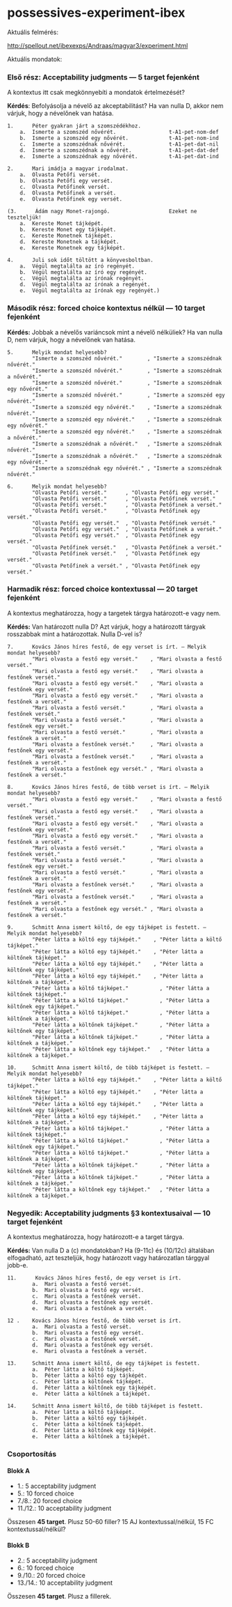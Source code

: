 # possessives-experiment-ibex

Aktuális felmérés:

http://spellout.net/ibexexps/Andraas/magyar3/experiment.html

Aktuális mondatok:

### Első rész: Acceptability judgments — 5 target fejenként

A kontextus itt csak megkönnyebíti a mondatok értelmezését?

**Kérdés**: Befolyásolja a névelő az akceptabilitást? Ha van nulla D, akkor nem
várjuk, hogy a névelőnek van hatása.

```
1.      Péter gyakran járt a szomszédékhoz.
    a.  Ismerte a szomszéd nővérét.                 t-A1-pet-nom-def
    b.  Ismerte a szomszéd egy nővérét.             t-A1-pet-nom-ind
    c.  Ismerte a szomszédnak nővérét.              t-A1-pet-dat-nil
    d.  Ismerte a szomszédnak a nővérét.            t-A1-pet-dat-def
    e.  Ismerte a szomszédnak egy nővérét.          t-A1-pet-dat-ind

2.      Mari imádja a magyar irodalmat.
    a.  Olvasta Petőfi versét.
    b.  Olvasta Petőfi egy versét.
    c.  Olvasta Petőfinek versét.
    d.  Olvasta Petőfinek a versét.
    e.  Olvasta Petőfinek egy versét.

(3.      Ádám nagy Monet-rajongó.                   Ezeket ne teszteljük!
    a.  Kereste Monet tájképét.
    b.  Kereste Monet egy tájképét.
    c.  Kereste Monetnek tájképét.
    d.  Kereste Monetnek a tájképét.
    e.  Kereste Monetnek egy tájképét.

4.      Juli sok időt töltött a könyvesboltban.
    a.  Végül megtalálta az író regényét.
    b.  Végül megtalálta az író egy regényét.
    c.  Végül megtalálta az írónak regényét.
    d.  Végül megtalálta az írónak a regényét.
    e.  Végül megtalálta az írónak egy regényét.)
```

### Második rész: forced choice kontextus nélkül — 10 target fejenként

**Kérdés:** Jobbak a névelős variáncsok mint a névelő nélküliek? Ha van nulla D,
nem várjuk, hogy a névelőnek van hatása.

```
5.      Melyik mondat helyesebb?
        "Ismerte a szomszéd nővérét."        , "Ismerte a szomszédnak nővérét."
        "Ismerte a szomszéd nővérét."        , "Ismerte a szomszédnak a nővérét."
        "Ismerte a szomszéd nővérét."        , "Ismerte a szomszédnak egy nővérét."
        "Ismerte a szomszéd nővérét."        , "Ismerte a szomszéd egy nővérét."
        "Ismerte a szomszéd egy nővérét."    , "Ismerte a szomszédnak nővérét."
        "Ismerte a szomszéd egy nővérét."    , "Ismerte a szomszédnak egy nővérét."
        "Ismerte a szomszéd egy nővérét."    , "Ismerte a szomszédnak a nővérét."
        "Ismerte a szomszédnak a nővérét."   , "Ismerte a szomszédnak nővérét."
        "Ismerte a szomszédnak a nővérét."   , "Ismerte a szomszédnak egy nővérét."
        "Ismerte a szomszédnak egy nővérét." , "Ismerte a szomszédnak nővérét."

6.      Melyik mondat helyesebb?
        "Olvasta Petőfi versét."      , "Olvasta Petőfi egy versét."
        "Olvasta Petőfi versét."      , "Olvasta Petőfinek versét."
        "Olvasta Petőfi versét."      , "Olvasta Petőfinek a versét."
        "Olvasta Petőfi versét."      , "Olvasta Petőfinek egy versét."
        "Olvasta Petőfi egy versét."  , "Olvasta Petőfinek versét."
        "Olvasta Petőfi egy versét."  , "Olvasta Petőfinek a versét."
        "Olvasta Petőfi egy versét."  , "Olvasta Petőfinek egy versét."
        "Olvasta Petőfinek versét."   , "Olvasta Petőfinek a versét."
        "Olvasta Petőfinek versét."   , "Olvasta Petőfinek egy versét."
        "Olvasta Petőfinek a versét." , "Olvasta Petőfinek egy versét."
```

### Harmadik rész: forced choice kontextussal — 20 target fejenként

A kontextus meghatározza, hogy a targetek tárgya határozott-e vagy nem.

**Kérdés:** Van határozott nulla D? Azt várjuk, hogy a határozott tárgyak
rosszabbak mint a határozottak. Nulla D-vel is?

```
7.      Kovács János híres festő, de egy verset is írt. — Melyik mondat helyesebb?
        "Mari olvasta a festő egy versét."    , "Mari olvasta a festő versét."
        "Mari olvasta a festő egy versét."    , "Mari olvasta a festőnek versét."
        "Mari olvasta a festő egy versét."    , "Mari olvasta a festőnek egy versét."
        "Mari olvasta a festő egy versét."    , "Mari olvasta a festőnek a versét."
        "Mari olvasta a festő versét."        , "Mari olvasta a festőnek versét."
        "Mari olvasta a festő versét."        , "Mari olvasta a festőnek egy versét."
        "Mari olvasta a festő versét."        , "Mari olvasta a festőnek a versét."
        "Mari olvasta a festőnek versét."     , "Mari olvasta a festőnek egy versét."
        "Mari olvasta a festőnek versét."     , "Mari olvasta a festőnek a versét."
        "Mari olvasta a festőnek egy versét." , "Mari olvasta a festőnek a versét."

8.      Kovács János híres festő, de több verset is írt. — Melyik mondat helyesebb?
        "Mari olvasta a festő egy versét."    , "Mari olvasta a festő versét."
        "Mari olvasta a festő egy versét."    , "Mari olvasta a festőnek versét."
        "Mari olvasta a festő egy versét."    , "Mari olvasta a festőnek egy versét."
        "Mari olvasta a festő egy versét."    , "Mari olvasta a festőnek a versét."
        "Mari olvasta a festő versét."        , "Mari olvasta a festőnek versét."
        "Mari olvasta a festő versét."        , "Mari olvasta a festőnek egy versét."
        "Mari olvasta a festő versét."        , "Mari olvasta a festőnek a versét."
        "Mari olvasta a festőnek versét."     , "Mari olvasta a festőnek egy versét."
        "Mari olvasta a festőnek versét."     , "Mari olvasta a festőnek a versét."
        "Mari olvasta a festőnek egy versét." , "Mari olvasta a festőnek a versét."

9.      Schmitt Anna ismert költő, de egy tájképet is festett. — Melyik mondat helyesebb?
        "Péter látta a költő egy tájképét."    , "Péter látta a költő tájképet."
        "Péter látta a költő egy tájképét."    , "Péter látta a költőnek tájképet."
        "Péter látta a költő egy tájképét."    , "Péter látta a költőnek egy tájképet."
        "Péter látta a költő egy tájképét."    , "Péter látta a költőnek a tájképet."
        "Péter látta a költő tájképet."          , "Péter látta a költőnek tájképet."
        "Péter látta a költő tájképet."          , "Péter látta a költőnek egy tájképet."
        "Péter látta a költő tájképet."          , "Péter látta a költőnek a tájképet."
        "Péter látta a költőnek tájképet."       , "Péter látta a költőnek egy tájképet."
        "Péter látta a költőnek tájképet."       , "Péter látta a költőnek a tájképet."
        "Péter látta a költőnek egy tájképet."   , "Péter látta a költőnek a tájképet."

10.     Schmitt Anna ismert költő, de több tájképet is festett. — Melyik mondat helyesebb?
        "Péter látta a költő egy tájképét."    , "Péter látta a költő tájképet."
        "Péter látta a költő egy tájképét."    , "Péter látta a költőnek tájképet."
        "Péter látta a költő egy tájképét."    , "Péter látta a költőnek egy tájképet."
        "Péter látta a költő egy tájképét."    , "Péter látta a költőnek a tájképet."
        "Péter látta a költő tájképet."          , "Péter látta a költőnek tájképet."
        "Péter látta a költő tájképet."          , "Péter látta a költőnek egy tájképet."
        "Péter látta a költő tájképet."          , "Péter látta a költőnek a tájképet."
        "Péter látta a költőnek tájképet."       , "Péter látta a költőnek egy tájképet."
        "Péter látta a költőnek tájképet."       , "Péter látta a költőnek a tájképet."
        "Péter látta a költőnek egy tájképet."   , "Péter látta a költőnek a tájképet."
```

### Negyedik: Acceptability judgments §3 kontextusaival — 10 target fejenként

A kontextus meghatározza, hogy határozott-e a target tárgya.

**Kérdés:** Van nulla D a (c) mondatokban? Ha (9-11c) és (10/12c) általában
elfogadható, azt teszteljük, hogy határozott vagy határozatlan tárggyal jobb-e.

```
11.      Kovács János híres festő, de egy verset is írt.
        a.  Mari olvasta a festő versét.
        b.  Mari olvasta a festő egy versét.
        c.  Mari olvasta a festőnek versét.
        d.  Mari olvasta a festőnek egy versét.
        e.  Mari olvasta a festőnek a versét.

12 .    Kovács János híres festő, de több verset is írt.
        a.  Mari olvasta a festő versét.
        b.  Mari olvasta a festő egy versét.
        c.  Mari olvasta a festőnek versét.
        d.  Mari olvasta a festőnek egy versét.
        e.  Mari olvasta a festőnek a versét.

13.     Schmitt Anna ismert költő, de egy tájképet is festett.
        a.  Péter látta a költő tájképét.
        b.  Péter látta a költő egy tájképét.
        c.  Péter látta a költőnek tájképét.
        d.  Péter látta a költőnek egy tájképét.
        e.  Péter látta a költőnek a tájképét.

14.     Schmitt Anna ismert költő, de több tájképet is festett.
        a.  Péter látta a költő tájképét.
        b.  Péter látta a költő egy tájképét.
        c.  Péter látta a költőnek tájképét.
        d.  Péter látta a költőnek egy tájképét.
        e.  Péter látta a költőnek a tájképét.
```

### Csoportosítás

#### Blokk A

- 1.: 5 acceptability judgment
- 5.: 10 forced choice
- 7./8.: 20 forced choice
- 11./12.: 10 acceptability judgment

Összesen **45 target**. Plusz 50-60 filler? 15 AJ kontextussal/nélkül, 15 FC kontextussal/nélkül?

#### Blokk B

- 2.: 5 acceptability judgment
- 6.: 10 forced choice
- 9./10.: 20 forced choice 
- 13./14.: 10 acceptability judgment

Összesen **45 target**. Plusz a fillerek.
